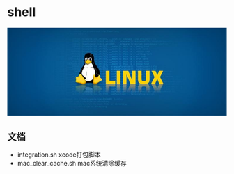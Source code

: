 # shell

<p align='center'>
<img src='bg.png'>
</p>

## 文档

* integration.sh xcode打包脚本
* mac_clear_cache.sh mac系统清除缓存




